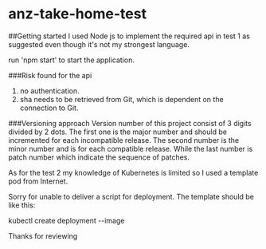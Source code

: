 # anz-take-home-test
##Getting started
I used Node js to implement the required api in test 1 as suggested even though it's not my strongest language.

run 'npm start' to start the application.

###Risk found for the api
 1. no authentication.
 2. sha needs to be retrieved from Git, which is dependent on the connection to Git.

###Versioning approach
Version number of this project consist of 3 digits divided by 2 dots.
The first one is the major number and should be incremented for each incompatible release.
The second number is the minor number and is for each compatible release.
While the last number is patch number which indicate the sequence of patches.

As for the test 2 my knowledge of Kubernetes is limited so I used a template pod from Internet.

Sorry for unable to deliver a script for deployment. The template should be like this:

kubectl create deployment <deployment name> --image <image to use>

Thanks for reviewing
